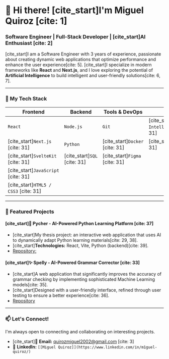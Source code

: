 # 👋 Hi there! [cite_start]I'm Miguel Quiroz [cite: 1]

### Software Engineer | Full-Stack Developer | [cite_start]AI Enthusiast [cite: 2]

[cite_start]I am a Software Engineer with 3 years of experience, passionate about creating dynamic web applications that optimize performance and enhance the user experience[cite: 5]. [cite_start]I specialize in modern frameworks like **React** and **Next.js**, and I love exploring the potential of **Artificial Intelligence** to build intelligent and user-friendly solutions[cite: 6, 7].

---

### 🚀 My Tech Stack

| Frontend         | Backend      | Tools & DevOps | Interests                |
| ---------------- | ------------ | -------------- | ------------------------ |
| `React`          | `Node.js`    | `Git`          | [cite_start]`Artificial Intelligence` [cite: 31] |
| [cite_start]`Next.js` [cite: 31] | `Python`     | [cite_start]`Docker` [cite: 31]  | [cite_start]`Web3` [cite: 31]              |
| [cite_start]`SvelteKit` [cite: 31] | [cite_start]`SQL` [cite: 31]     | [cite_start]`Figma` [cite: 31]   |                          |
| [cite_start]`JavaScript` [cite: 31]  |              |                |                          |
| [cite_start]`HTML5 / CSS3` [cite: 31] |              |                |                          |


---

### 🔧 Featured Projects

#### [cite_start]🐍 Pycher - AI-Powered Python Learning Platform [cite: 37]
- [cite_start]My thesis project: an interactive web application that uses AI to dynamically adapt Python learning materials[cite: 29, 38].
- [cite_start]**Technologies:** React, Vite, Python (backend)[cite: 39].
- [Repository:](https://github.com/DEV1lmig/pycher)

#### [cite_start]✨ Spelly - AI-Powered Grammar Corrector [cite: 33]
- [cite_start]A web application that significantly improves the accuracy of grammar checking by implementing sophisticated Machine Learning models[cite: 35].
- [cite_start]Designed with a user-friendly interface, refined through user testing to ensure a better experience[cite: 36].
- [Repository](https://github.com/DEV1lmig/spelly-kit)

---

### 📫 Let's Connect!

I'm always open to connecting and collaborating on interesting projects.

- [cite_start]📧 **Email:** [quirozmiguel2002@gmail.com](mailto:quirozmiguel2002@gmail.com) [cite: 3]
- 💼 **LinkedIn:** `[[Miguel Quiroz]](https://www.linkedin.com/in/m1guel-quiroz/)`
